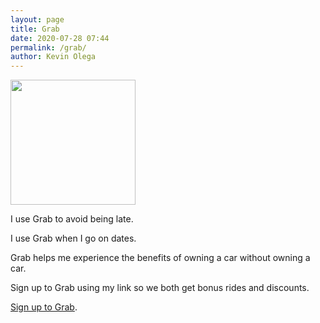 ```yaml
--- 
layout: page
title: Grab
date: 2020-07-28 07:44
permalink: /grab/ 
author: Kevin Olega 
--- 
```


<img src="{{ site.url }}/images/2019-07-Kevin-Gray.jpg" width="200">

I use Grab to avoid being late.

I use Grab when I go on dates.

Grab helps me experience the benefits of owning a car without owning a car.

Sign up to Grab using my link so we both get bonus rides and discounts.

[Sign up to Grab](https://r.grab.com/grabkevinolega).